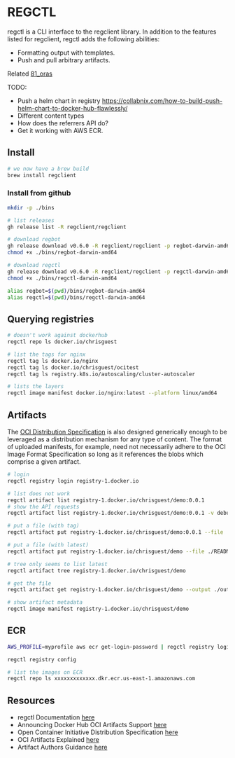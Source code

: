 # REGCTL

regctl is a CLI interface to the regclient library. In addition to the features listed for regclient, regctl adds the following abilities:

* Formatting output with templates.
* Push and pull arbitrary artifacts.

Related [81_oras](../81_oras/README.md)  

TODO:

* Push a helm chart in registry https://collabnix.com/how-to-build-push-helm-chart-to-docker-hub-flawlessly/
* Different content types
* How does the referrers API do?
* Get it working with AWS ECR.  

## Install

```sh
# we now have a brew build
brew install regclient
```

### Install from github

```sh
mkdir -p ./bins

# list releases
gh release list -R regclient/regclient   

# download regbot
gh release download v0.6.0 -R regclient/regclient -p regbot-darwin-amd64 --output ./bins/regbot-darwin-amd64
chmod +x ./bins/regbot-darwin-amd64

# download regctl
gh release download v0.6.0 -R regclient/regclient -p regctl-darwin-amd64 --output ./bins/regctl-darwin-amd64
chmod +x ./bins/regctl-darwin-amd64

alias regbot=$(pwd)/bins/regbot-darwin-amd64
alias regctl=$(pwd)/bins/regctl-darwin-amd64
```

## Querying registries

```sh
# doesn't work against dockerhub
regctl repo ls docker.io/chrisguest

# list the tags for nginx
regctl tag ls docker.io/nginx
regctl tag ls docker.io/chrisguest/ocitest
regctl tag ls registry.k8s.io/autoscaling/cluster-autoscaler

# lists the layers 
regctl image manifest docker.io/nginx:latest --platform linux/amd64
```

## Artifacts

The [OCI Distribution Specification](https://github.com/opencontainers/distribution-spec/blob/main/README.md) is also designed generically enough to be leveraged as a distribution mechanism for any type of content. The format of uploaded manifests, for example, need not necessarily adhere to the OCI Image Format Specification so long as it references the blobs which comprise a given artifact.

```sh
# login
regctl registry login registry-1.docker.io

# list does not work
regctl artifact list registry-1.docker.io/chrisguest/demo:0.0.1
# show the API requests
regctl artifact list registry-1.docker.io/chrisguest/demo:0.0.1 -v debug

# put a file (with tag)
regctl artifact put registry-1.docker.io/chrisguest/demo:0.0.1 --file ./README.md

# put a file (with latest)
regctl artifact put registry-1.docker.io/chrisguest/demo --file ./README.md --artifact-type application/vnd.oci.readme.md

# tree only seems to list latest
regctl artifact tree registry-1.docker.io/chrisguest/demo

# get the file
regctl artifact get registry-1.docker.io/chrisguest/demo --output ./out 

# show artifact metadata
regctl image manifest registry-1.docker.io/chrisguest/demo

```

## ECR

```sh
AWS_PROFILE=myprofile aws ecr get-login-password | regctl registry login --pass-stdin --user AWS  xxxxxxxxxxxxx.dkr.ecr.us-east-1.amazonaws.com

regctl registry config

# list the images on ECR
regctl repo ls xxxxxxxxxxxxx.dkr.ecr.us-east-1.amazonaws.com
```

## Resources

* regctl Documentation [here](https://github.com/regclient/regclient/blob/main/docs/regctl.md)  
* Announcing Docker Hub OCI Artifacts Support [here](https://www.docker.com/blog/announcing-docker-hub-oci-artifacts-support/)  
* Open Container Initiative Distribution Specification [here](https://github.com/opencontainers/distribution-spec/blob/main/spec.md#api)  
* OCI Artifacts Explained [here](https://dlorenc.medium.com/oci-artifacts-explained-8f4a77945c13)  
* Artifact Authors Guidance [here](https://github.com/opencontainers/artifacts/blob/main/artifact-authors.md)  
